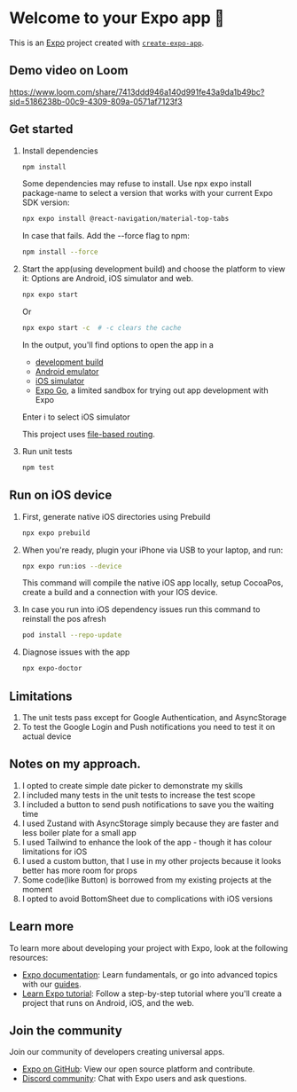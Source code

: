 # Welcome to your Expo app 👋

This is an [Expo](https://expo.dev) project created with [`create-expo-app`](https://www.npmjs.com/package/create-expo-app).

## Demo video on Loom
   https://www.loom.com/share/7413ddd946a140d991fe43a9da1b49bc?sid=5186238b-00c9-4309-809a-0571af7123f3

## Get started

1. Install dependencies

   ```bash
   npm install
   ```
   Some dependencies may refuse to install. Use npx expo install package-name to select a version that works with your current Expo SDK version:

   ```bash
   npx expo install @react-navigation/material-top-tabs
   ```

   In case that fails. Add the --force flag to npm:

   ```bash
   npm install --force
   ```

2. Start the app(using development build) and choose the platform to view it: Options are Android, iOS simulator and web.

   ```bash
   npx expo start
   ```

   Or

   ```bash
   npx expo start -c  # -c clears the cache
   ```

   In the output, you'll find options to open the app in a

   - [development build](https://docs.expo.dev/develop/development-builds/introduction/)
   - [Android emulator](https://docs.expo.dev/workflow/android-studio-emulator/)
   - [iOS simulator](https://docs.expo.dev/workflow/ios-simulator/)
   - [Expo Go](https://expo.dev/go), a limited sandbox for trying out app development with Expo

   Enter i to select iOS simulator

   This project uses [file-based routing](https://docs.expo.dev/router/introduction).

3. Run unit tests

   ```bash
   npm test
   ```  

## Run on iOS device

1. First, generate native iOS directories using Prebuild

   ```bash
   npx expo prebuild
   ```

2. When you're ready, plugin your iPhone via USB to your laptop, and run:

   ```bash
   npx expo run:ios --device
   ```

   This command will compile the native iOS app locally, setup CocoaPos, create a build and a connection with your IOS device.

3. In case you run into iOS dependency issues run this command to reinstall the pos afresh

   ```bash
   pod install --repo-update
   ```

4. Diagnose issues with the app

   ```bash
   npx expo-doctor
   ```
 
## Limitations
1. The unit tests pass except for Google Authentication, and AsyncStorage
2. To test the Google Login and Push notifications you need to test it on actual device

## Notes on my approach.
1. I opted to create simple date picker to demonstrate my skills
2. I included many tests in the unit tests to increase the test scope
3. I included a button to send push notifications to save you the waiting time
4. I used Zustand with AsyncStorage simply because they are faster and less boiler plate for a small app
5. I used Tailwind to enhance the look of the app - though it has colour limitations for iOS
6. I used a custom button, that I use in my other projects because it looks better has more room for props
7. Some code(like Button) is borrowed from my existing projects at the moment
8. I opted to avoid BottomSheet due to complications with iOS versions

## Learn more

To learn more about developing your project with Expo, look at the following resources:

- [Expo documentation](https://docs.expo.dev/): Learn fundamentals, or go into advanced topics with our [guides](https://docs.expo.dev/guides).
- [Learn Expo tutorial](https://docs.expo.dev/tutorial/introduction/): Follow a step-by-step tutorial where you'll create a project that runs on Android, iOS, and the web.

## Join the community

Join our community of developers creating universal apps.

- [Expo on GitHub](https://github.com/expo/expo): View our open source platform and contribute.
- [Discord community](https://chat.expo.dev): Chat with Expo users and ask questions.
